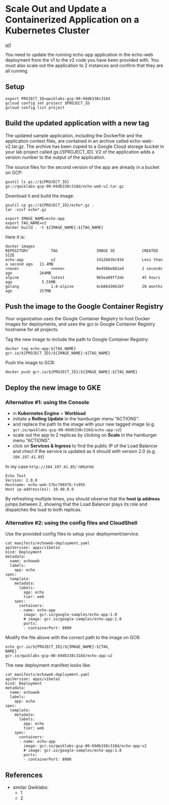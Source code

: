 # Scale Out and Update a Containerized Application on a Kubernetes Cluster

[url](https://google.qwiklabs.com/focuses/1739?parent=catalog)

You need to update the running echo-app application in the echo-web deployment from the v1 to the v2 code you have been provided with. You must also scale out the application to 2 instances and confirm that they are all running.


## Setup

```
export PROJECT_ID=qwiklabs-gcp-00-69db338c318d
gcloud config set project $PROJECT_ID
gcloud config list project
```


## Build the updated application with a new tag

The updated sample application, including the Dockerfile and the application context files, are contained in an archive called echo-web-v2.tar.gz. The archive has been copied to a Google Cloud storage bucket in your lab project called gs://[PROJECT_ID]. V2 of the application adds a version number to the output of the application.


The source files for the second version of the app are already in a bucket on GCP:

```
gsutil ls gs://${PROJECT_ID}
gs://qwiklabs-gcp-00-69db338c318d/echo-web-v2.tar.gz
```

Download it and build the image:

```
gsutil cp gs://${PROJECT_ID}/echo*.gz .
tar -xzvf echo*.gz

export IMAGE_NAME=echo-app
export TAG_NAME=v2
docker build . -t ${IMAGE_NAME}:${TAG_NAME}
```

Here it is:

```
docker images
REPOSITORY          TAG                 IMAGE ID            CREATED                  SIZE
echo-app            v2                  3d12b63bc934        Less than a second ago   11.4MB
<none>              <none>              0e458be881ed        2 seconds ago            264MB
alpine              latest              965ea09ff2eb        45 hours ago             5.55MB
golang              1.8-alpine          4cb86d3661bf        20 months ago            257MB
```

## Push the image to the Google Container Registry

Your organization uses the Google Container Registry to host Docker images for deployments, and uses the gcr.io Google Container Registry hostname for all projects.

Tag the new image to include the path to Google Container Registry:

```
docker tag echo-app:${TAG_NAME} gcr.io/${PROJECT_ID}/${IMAGE_NAME}:${TAG_NAME}
```

Push the image to GCR:

```
docker push gcr.io/${PROJECT_ID}/${IMAGE_NAME}:${TAG_NAME}
```


## Deploy the new image to GKE

### Alternative #1: using the Console


- in **Kubernetes Engine** > **Workload**
- initiate a **Rolling Update** in the hamburger menu "ACTIONS".
- and replace the path to the image with your new tagged image (e.g. `gcr.io/qwiklabs-gcp-00-69db338c318d/echo-app:v2`)
- scale out the app to 2 replicas by clicking on **Scale** in the hamburger menu "ACTIONS".
- click on **Services & Ingress** to find the public IP of the Load Balancer and checl if the service is updated as it should with version 2.0 (e.g. `104.197.41.85`)

In my case `http://104.197.41.85/` returns:

```
Echo Test
Version: 2.0.0
Hostname: echo-web-57bc7965fb-ts95h
Host ip-address(es): 10.40.0.9
```

By refreshing multiple times, you should observe that the **host ip address** jumps between 2, showing that the Load Balancer plays its role and dispatches the load to both replicas.

### Alternative #2: using the config files and CloudShell


Use the provided config files to setup your deployment/service.

```
cat manifests/echoweb-deployment.yaml
apiVersion: apps/v1beta1
kind: Deployment
metadata:
  name: echoweb
  labels:
    app: echo
spec:
  template:
    metadata:
      labels:
        app: echo
        tier: web
    spec:
      containers:
      - name: echo-app
        image: gcr.io/google-samples/echo-app:1.0
        # image: gcr.io/google-samples/echo-app:1.0
        ports:
        - containerPort: 8000
```


Modify the file above with the correct path to the image on GCR: 

```
echo gcr.io/${PROJECT_ID}/${IMAGE_NAME}:${TAG_
NAME}
gcr.io/qwiklabs-gcp-00-69db338c318d/echo-app:v2
```

The new deployment manifest looks like: 

```
cat manifests/echoweb-deployment.yaml
apiVersion: apps/v1beta1
kind: Deployment
metadata:
  name: echoweb
  labels:
    app: echo
spec:
  template:
    metadata:
      labels:
        app: echo
        tier: web
    spec:
      containers:
      - name: echo-app
        image: gcr.io/qwiklabs-gcp-00-69db338c318d/echo-app:v2
        # image: gcr.io/google-samples/echo-app:1.0
        ports:
        - containerPort: 8000
```



## References

- similar Qwiklabs:
   - 1
   - 2